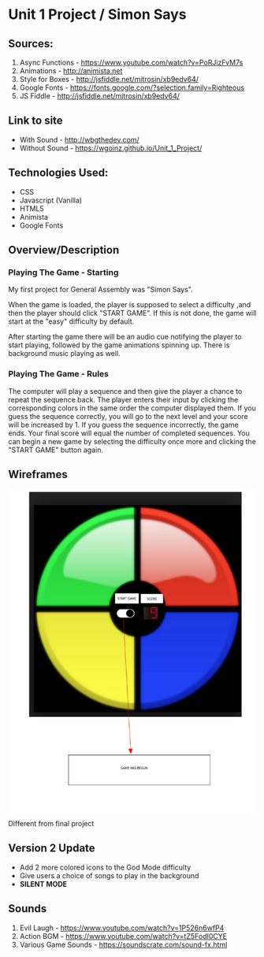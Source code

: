 # Unit 1 Project / Simon Says

## Sources:
1. Async Functions -  https://www.youtube.com/watch?v=PoRJizFvM7s
2. Animations - http://animista.net
3. Style for Boxes - http://jsfiddle.net/mitrosin/xb9edv64/ 
4. Google Fonts - https://fonts.google.com/?selection.family=Righteous
5. JS Fiddle - http://jsfiddle.net/mitrosin/xb9edv64/


## Link to site
* With Sound - http://wbgthedev.com/
* Without Sound - https://wgoinz.github.io/Unit_1_Project/

## Technologies Used:
* CSS
* Javascript (Vanilla)
* HTML5
* Animista
* Google Fonts

## Overview/Description
### Playing The Game - Starting
My first project for General Assembly was "Simon Says". 

When the game is loaded, the player is supposed to select a difficulty ,and then the player should click "START GAME". If this is not done, the game will start at the "easy" difficulty by default. 

After starting the game there will be an audio cue notifying the player to start playing, followed by the game animations spinning up. There is background music playing as well.

### Playing The Game - Rules
The computer will play a sequence and then give the player a chance to repeat the sequence back. The player enters their input by clicking the corresponding colors in the same order the computer displayed them. 
If you guess the sequence correctly, you will go to the next level and your score will be increased by 1.
If you guess the sequence incorrectly, the game ends. Your final score will equal the number of completed sequences.
You can begin a new game by selecting the difficulty once more and clicking the "START GAME" button again.


## Wireframes
![Wireframe Image](/img/wireframe.png)
Different from final project

## Version 2 Update
* Add 2 more colored icons to the God Mode difficulty
* Give users a choice of songs to play in the background
* **SILENT MODE**

## Sounds
1. Evil Laugh - https://www.youtube.com/watch?v=1P526n6wfP4
2. Action BGM - https://www.youtube.com/watch?v=tZ5FodI0CYE
3. Various Game Sounds - https://soundscrate.com/sound-fx.html